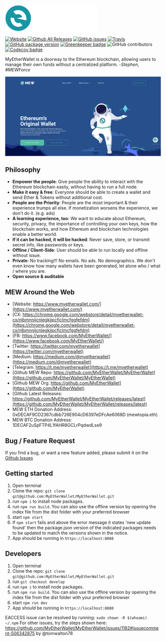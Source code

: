 <img src="./src/assets/images/snippets/logo-mew.png" width="300px"/>

[![Website](https://img.shields.io/website-up-down-green-red/http/myetherwallet.com.svg?label=MyEtherWallet.com&style=flat-square)](http://www.MyEtherWallet.com/)
[![Github All Releases](https://img.shields.io/github/downloads/MyEtherWallet/MyEtherWallet/total.svg?style=flat-square)](https://www.github.com/MyEtherWallet/MyEtherWallet/releases)
[![GitHub issues](https://img.shields.io/github/issues-raw/MyEtherWallet/MyEtherWallet.svg?style=flat-square)](https://github.com/MyEtherWallet/MyEtherWallet/issues)
[![Travis](https://img.shields.io/travis/MyEtherWallet/MyEtherWallet.svg?style=flat-square)](https://travis-ci.org/MyEtherWallet/MyEtherWallet)
[![GitHub package version](https://img.shields.io/github/package-json/v/MyEtherWallet/MyEtherWallet.svg?style=flat-square)](https://github.com/MyEtherWallet/MyEtherWallet/blob/main/package.json) [![Greenkeeper badge](https://badges.greenkeeper.io/MyEtherWallet/MyEtherWallet.svg)](https://greenkeeper.io/)
![GitHub contributors](https://img.shields.io/github/contributors/MyEtherWallet/MyEtherWallet.svg?style=flat-square) [![Codecov badge](https://img.shields.io/codecov/c/github/MyEtherWallet/MyEtherWallet/develop.svg?style=flat-square)](https://codecov.io/github/MyEtherWallet/MyEtherWallet?branch=develop)

MyEtherWallet is a doorway to the Ethereum blockchain, allowing users to manage their own funds without a centralized platform. -_Stephen, #MEWForce_

!["MyEtherWallet Logo](./src/assets/images/backgrounds/v6-landing-screen-shot.png 'MyEtherWallet')

## Philosophy

- **Empower the people**: Give people the ability to interact with the Ethereum blockchain easily, without having to run a full node.
- **Make it easy & free**: Everyone should be able to create a wallet and send Ether & Tokens without additional cost.
- **People are the Priority**: People are the most important & their experience trumps all else. If monetization worsens the experience, we don't do it. (e.g. ads)
- **A learning experience, too**: We want to educate about Ethereum, security, privacy, the importance of controlling your own keys, how the blockchain works, and how Ethereum and blockchain technologies enable a better world.
- **If it can be hacked, it will be hacked**: Never save, store, or transmit secret info, like passwords or keys.
- **Offline / Client-Side**: User should be able to run locally and offline without issue.
- **Private**: No tracking!!! No emails. No ads. No demographics. We don't even know how many wallets have been generated, let alone who / what / where you are.
- **Open source & auditable**

## MEW Around the Web

- [Website: https://www.myetherwallet.com/](https://www.myetherwallet.com/)
- [CX: https://chrome.google.com/webstore/detail/myetherwallet-cx/nlbmnnijcnlegkjjpcfjclmcfggfefdm](https://chrome.google.com/webstore/detail/myetherwallet-cx/nlbmnnijcnlegkjjpcfjclmcfggfefdm)
- [FB: https://www.facebook.com/MyEtherWallet/](https://www.facebook.com/MyEtherWallet/)
- [Twitter: https://twitter.com/myetherwallet](https://twitter.com/myetherwallet)
- [Medium: https://medium.com/@myetherwallet](https://medium.com/@myetherwallet)
- [Telegram: https://t.me/myetherwallet](https://t.me/myetherwallet)
- [Github MEW Repo: https://github.com/MyEtherWallet/MyEtherWallet](https://github.com/MyEtherWallet/MyEtherWallet)
- [Github MEW Org: https://github.com/MyEtherWallet](https://github.com/MyEtherWallet)
- [Github Latest Releases: https://github.com/MyEtherWallet/MyEtherWallet/releases/latest](https://github.com/MyEtherWallet/MyEtherWallet/releases/latest)
- MEW ETH Donation Address: 0xDECAF9CD2367cdbb726E904cD6397eDFcAe6068D (mewtopia.eth)
- MEW BTC Donation Address: 1DECAF2uSpFTP4L1fAHR8GCLrPqdwdLse9

## Bug / Feature Request

If you find a bug, or want a new feature added, please submit it on the [Github Issues](https://github.com/MyEtherWallet/MyEtherWallet/issues)

## Getting started

1. Open terminal
2. Clone the repo: `git clone git@github.com:MyEtherWallet/MyEtherWallet.git`
3. run `npm i` to install node packages.
4. run `npm run build`. You can also use the offline version by opening the index file from the dist folder with your preferred browser
5. start `npm start`
6. If `npm start` fails and above the error message it states 'new update found' then the package.json version of the indicated packages needs to be updated to match the versions shown in the notice.
7. App should be running in `https://localhost:8080`

## Developers

1. Open terminal
2. Clone the repo: `git clone git@github.com:MyEtherWallet/MyEtherWallet.git`
3. run `git checkout develop`
4. run `npm i` to install node packages.
5. run `npm run build`. You can also use the offline version by opening the index file from the dist folder with your preferred browser
6. start `npm run dev`
7. App should be running in `https://localhost:8080`

EACCESS issue can be resolved by running: `sudo chown -R $(whoami) ~/.npm`
For other issues, try the steps shown here: <https://github.com/MyEtherWallet/MyEtherWallet/issues/1182#issuecomment-506342875> by @tomwalton78

